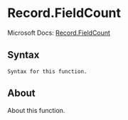 ---
---

# Record.FieldCount

Microsoft Docs: [Record.FieldCount](https://docs.microsoft.com/en-us/powerquery-m/record-fieldcount)

## Syntax

```powerquery-m
Syntax for this function.
```

## About

About this function.


